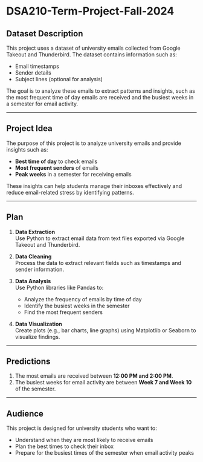 # DSA210-Term-Project-Fall-2024

## Dataset Description
This project uses a dataset of university emails collected from Google Takeout and Thunderbird. The dataset contains information such as:
- Email timestamps
- Sender details
- Subject lines (optional for analysis)

The goal is to analyze these emails to extract patterns and insights, such as the most frequent time of day emails are received and the busiest weeks in a semester for email activity.

---

## Project Idea
The purpose of this project is to analyze university emails and provide insights such as:
- **Best time of day** to check emails
- **Most frequent senders** of emails
- **Peak weeks** in a semester for receiving emails

These insights can help students manage their inboxes effectively and reduce email-related stress by identifying patterns.

---

## Plan
1. **Data Extraction**  
   Use Python to extract email data from text files exported via Google Takeout and Thunderbird.

2. **Data Cleaning**  
   Process the data to extract relevant fields such as timestamps and sender information.

3. **Data Analysis**  
   Use Python libraries like Pandas to:
   - Analyze the frequency of emails by time of day
   - Identify the busiest weeks in the semester
   - Find the most frequent senders

4. **Data Visualization**  
   Create plots (e.g., bar charts, line graphs) using Matplotlib or Seaborn to visualize findings.

---

## Predictions
1. The most emails are received between **12:00 PM and 2:00 PM**.
2. The busiest weeks for email activity are between **Week 7 and Week 10** of the semester.

---

## Audience
This project is designed for university students who want to:
- Understand when they are most likely to receive emails
- Plan the best times to check their inbox
- Prepare for the busiest times of the semester when email activity peaks


